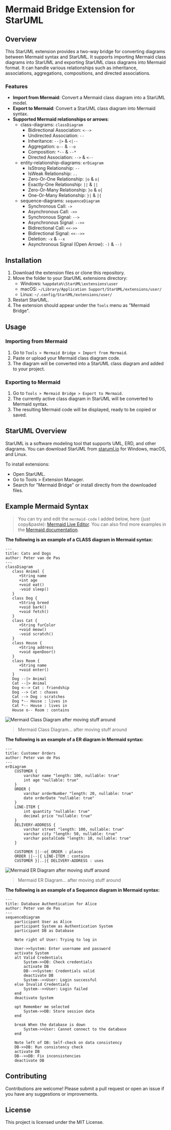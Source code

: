 # Mermaid Bridge Extension for StarUML

## Overview

This StarUML extension provides a two-way bridge for converting diagrams between Mermaid syntax and StarUML. It supports importing Mermaid class diagrams into StarUML and exporting StarUML class diagrams into Mermaid format. It can handle various relationships such as inheritance, associations, aggregations, compositions, and directed associations.

### Features

- **Import from Mermaid**: Convert a Mermaid class diagram into a StarUML model.
- **Export to Mermaid**: Convert a StarUML class diagram into Mermaid syntax.
- **Supported Mermaid relationships or arrows**:
  - class-diagrams: `classDiagram`
    - Bidirectional Association: `<-->`
    - Undirected Association: `--`
    - Inheritance: `--|>` & `<|--`
    - Aggregation: `o--` & `--o`
    - Composition: `*--` & `--*`
    - Directed Association: `-->` & `<--`
  - entity-relationship-diagrams: `erDiagram`
    - IsStrong Relationship: `--`
    - IsWeak Relationship: `..`
    - Zero-Or-One Relationship: `|o` & `o|`
    - Exactly-One Relationship: `||` & `||`
    - Zero-Or-Many Relationship: `}o` & `o{`
    - One-Or-Many Relationship: `}|` & `|{`
  - sequence-diagrams: `sequenceDiagram`
    - Synchronous Call: `->`
    - Asynchronous Call: `->>`
    - Synchronous Signal: `-->`
    - Asynchronous Signal: `-->>`
    - Bidirectional Call: `<<->>`
    - Bidirectional Signal: `<<-->>`
    - Deletion: `-x` & `--x`
    - Asynchronous Signal (Open Arrow): `-)` & `--)`

## Installation

1. Download the extension files or clone this repository.
2. Move the folder to your StarUML extensions directory:
   - Windows: `%appdata%\StarUML\extensions\user`
   - macOS: `~/Library/Application Support/StarUML/extensions/user/`
   - Linux: `~/.config/StarUML/extensions/user/`
3. Restart StarUML.
4. The extension should appear under the `Tools` menu as "Mermaid Bridge".

## Usage

### Importing from Mermaid

1. Go to `Tools > Mermaid Bridge > Import from Mermaid`.
2. Paste or upload your Mermaid class diagram code.
3. The diagram will be converted into a StarUML class diagram and added to your project.

### Exporting to Mermaid

1. Go to `Tools > Mermaid Bridge > Export to Mermaid`.
2. The currently active class diagram in StarUML will be converted to Mermaid syntax.
3. The resulting Mermaid code will be displayed, ready to be copied or saved.

## StarUML Overview

StarUML is a software modeling tool that supports UML, ERD, and other diagrams. You can download StarUML from [staruml.io](https://staruml.io/) for Windows, macOS, and Linux.

To install extensions:

- Open StarUML.
- Go to Tools > Extension Manager.
- Search for "Mermaid Bridge" or install directly from the downloaded files.

## Example Mermaid Syntax

> You can try and edit the `mermaid-code` I added below, here (just copy&paste): [Mermaid Live Editor](https://mermaid-js.github.io/mermaid-live-editor/). You can also find more examples in the [Mermaid documentation](https://mermaid.js.org/intro/).

**The following is an example of a CLASS diagram in Mermaid syntax:**

```mermaid
---
title: Cats and Dogs
author: Peter van de Pas
---
classDiagram
   class Animal {
      +String name
      +int age
      +void eat()
      -void sleep()
   }
   class Dog {
      +String breed
      +void bark()
      +void fetch()
   }
   class Cat {
      +String furColor
      +void meow()
      -void scratch()
   }
   class House {
      +String address
      +void openDoor()
   }
   class Room {
      +String name
      +void enter()
   }
   Dog --|> Animal
   Cat --|> Animal
   Dog <--> Cat : friendship
   Dog --> Cat : chases
   Cat --> Dog : scratches
   Dog *-- House : lives in
   Cat *-- House : lives in
   House o-- Room : contains
```

![Mermaid Class Diagram after moving stuff around](images/Mermaid-ClassDiagram.png)

> Mermaid Class Diagram... after moving stuff around

**The following is an example of a ER diagram in Mermaid syntax:**

```mermaid
---
title: Customer Orders
author: Peter van de Pas
---
erDiagram
    CUSTOMER {
        varchar name "length: 100, nullable: true"
        int age "nullable: true"
    }
    ORDER {
        varchar orderNumber "length: 20, nullable: true"
        date orderDate "nullable: true"
    }
    LINE-ITEM {
        int quantity "nullable: true"
        decimal price "nullable: true"
    }
    DELIVERY-ADDRESS {
        varchar street "length: 100, nullable: true"
        varchar city "length: 50, nullable: true"
        varchar postalCode "length: 10, nullable: true"
    }

    CUSTOMER ||--o{ ORDER : places
    ORDER ||--|{ LINE-ITEM : contains
    CUSTOMER }|..|{ DELIVERY-ADDRESS : uses
```

![Mermaid ER Diagram after moving stuff around](images/Mermaid-ERDiagram.png)

> Mermaid ER Diagram... after moving stuff around

**The following is an example of a Sequence diagram in Mermaid syntax:**

```mermaid
---
title: Database Authentication for Alice
author: Peter van de Pas
---
sequenceDiagram
    participant User as Alice
    participant System as Authentication System
    participant DB as Database

    Note right of User: Trying to log in

    User->>System: Enter username and password
    activate System
    alt Valid Credentials
        System->>DB: Check credentials
        activate DB
        DB-->>System: Credentials valid
        deactivate DB
        System-->>User: Login successful
    else Invalid Credentials
        System-->>User: Login failed
    end
    deactivate System

    opt Remember me selected
        System->>DB: Store session data
    end

    break When the database is down
        System->>User: Cannot connect to the database
    end

    Note left of DB: Self-check on data consistency
    DB->>DB: Run consistency check
    activate DB
    DB-->>DB: Fix inconsistencies
    deactivate DB
```

## Contributing

Contributions are welcome! Please submit a pull request or open an issue if you have any suggestions or improvements.

## License

This project is licensed under the MIT License.
